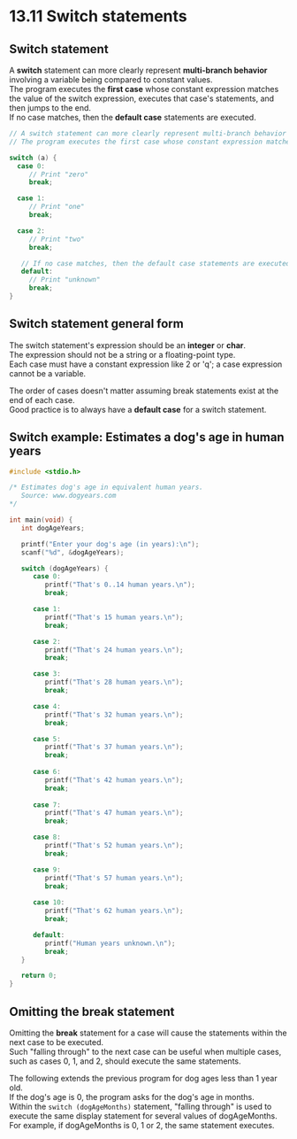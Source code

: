 # 13.11 Switch statements

## Switch statement
A **switch** statement can more clearly represent **multi-branch behavior** involving a variable being compared to constant values.   
The program executes the **first case** whose constant expression matches the value of the switch expression, executes that case's statements, and then jumps to the end.   
If no case matches, then the **default case** statements are executed.   

```c
// A switch statement can more clearly represent multi-branch behavior involving a variable being compared to constant values.
// The program executes the first case whose constant expression matches the value of the switch expression, executes that case's statements, and then jumps to the end.

switch (a) {
  case 0:
     // Print "zero"
     break;

  case 1:
     // Print "one"
     break;

  case 2:
     // Print "two"
     break;

   // If no case matches, then the default case statements are executed.
   default:
     // Print "unknown"
     break;
}
```

## Switch statement general form
The switch statement's expression should be an **integer** or **char**.    
The expression should not be a string or a floating-point type.    
Each case must have a constant expression like 2 or 'q'; a case expression cannot be a variable.   

The order of cases doesn't matter assuming break statements exist at the end of each case.   
Good practice is to always have a **default case** for a switch statement.   

## Switch example: Estimates a dog's age in human years
```c
#include <stdio.h>

/* Estimates dog's age in equivalent human years.
   Source: www.dogyears.com 
*/

int main(void) {
   int dogAgeYears;

   printf("Enter your dog's age (in years):\n");
   scanf("%d", &dogAgeYears);

   switch (dogAgeYears) {
      case 0:
         printf("That's 0..14 human years.\n");
         break;

      case 1:
         printf("That's 15 human years.\n");
         break;

      case 2:
         printf("That's 24 human years.\n");
         break;

      case 3:
         printf("That's 28 human years.\n");
         break;

      case 4:
         printf("That's 32 human years.\n");
         break;

      case 5:
         printf("That's 37 human years.\n");
         break;
         
      case 6:
         printf("That's 42 human years.\n");
         break;
      
      case 7:
         printf("That's 47 human years.\n");
         break;

      case 8:
         printf("That's 52 human years.\n");
         break;

      case 9:
         printf("That's 57 human years.\n");
         break;
         
      case 10:
         printf("That's 62 human years.\n");
         break;

      default:
         printf("Human years unknown.\n");
         break;
   }

   return 0;
}
```

## Omitting the break statement
Omitting the **break** statement for a case will cause the statements within the next case to be executed.   
Such "falling through" to the next case can be useful when multiple cases, such as cases 0, 1, and 2, should execute the same statements.   

The following extends the previous program for dog ages less than 1 year old.   
If the dog's age is 0, the program asks for the dog's age in months.   
Within the  ``switch (dogAgeMonths)`` statement, "falling through" is used to execute the same display statement for several values of dogAgeMonths.   
For example, if dogAgeMonths is 0, 1 or 2, the same statement executes.   


